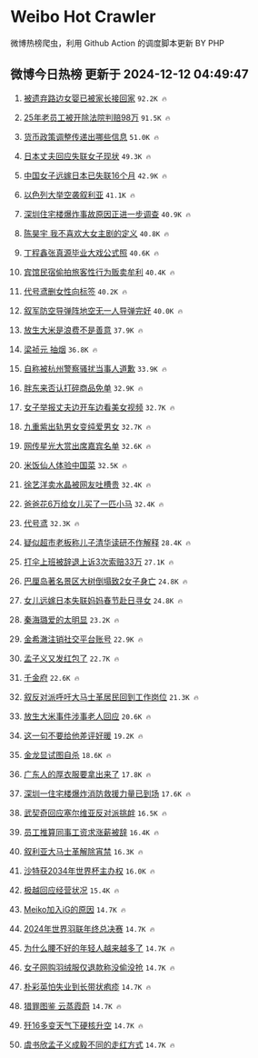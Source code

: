 # Weibo Hot Crawler 



微博热榜爬虫，利用 Github Action 的调度脚本更新 BY PHP 


## 微博今日热榜 更新于 2024-12-12 04:49:47 
1. [被遗弃路边女婴已被家长接回家](https://s.weibo.com/weibo?q=%23%E8%A2%AB%E9%81%97%E5%BC%83%E8%B7%AF%E8%BE%B9%E5%A5%B3%E5%A9%B4%E5%B7%B2%E8%A2%AB%E5%AE%B6%E9%95%BF%E6%8E%A5%E5%9B%9E%E5%AE%B6%23&t=31&band_rank=1&Refer=top) `92.2K 🔥` 

1. [25年老员工被开除法院判赔98万](https://s.weibo.com/weibo?q=%2325%E5%B9%B4%E8%80%81%E5%91%98%E5%B7%A5%E8%A2%AB%E5%BC%80%E9%99%A4%E6%B3%95%E9%99%A2%E5%88%A4%E8%B5%9498%E4%B8%87%23&t=31&band_rank=2&Refer=top) `91.5K 🔥` 

1. [货币政策调整传递出哪些信息](https://s.weibo.com/weibo?q=%23%E8%B4%A7%E5%B8%81%E6%94%BF%E7%AD%96%E8%B0%83%E6%95%B4%E4%BC%A0%E9%80%92%E5%87%BA%E5%93%AA%E4%BA%9B%E4%BF%A1%E6%81%AF%23&t=31&band_rank=3&Refer=top) `51.0K 🔥` 

1. [日本丈夫回应失联女子现状](https://s.weibo.com/weibo?q=%23%E6%97%A5%E6%9C%AC%E4%B8%88%E5%A4%AB%E5%9B%9E%E5%BA%94%E5%A4%B1%E8%81%94%E5%A5%B3%E5%AD%90%E7%8E%B0%E7%8A%B6%23&t=31&band_rank=4&Refer=top) `49.3K 🔥` 

1. [中国女子远嫁日本已失联16个月](https://s.weibo.com/weibo?q=%23%E4%B8%AD%E5%9B%BD%E5%A5%B3%E5%AD%90%E8%BF%9C%E5%AB%81%E6%97%A5%E6%9C%AC%E5%B7%B2%E5%A4%B1%E8%81%9416%E4%B8%AA%E6%9C%88%23&t=31&band_rank=5&Refer=top) `42.9K 🔥` 

1. [以色列大举空袭叙利亚](https://s.weibo.com/weibo?q=%23%E4%BB%A5%E8%89%B2%E5%88%97%E5%A4%A7%E4%B8%BE%E7%A9%BA%E8%A2%AD%E5%8F%99%E5%88%A9%E4%BA%9A%23&t=31&band_rank=6&Refer=top) `41.1K 🔥` 

1. [深圳住宅楼爆炸事故原因正进一步调查](https://s.weibo.com/weibo?q=%23%E6%B7%B1%E5%9C%B3%E4%BD%8F%E5%AE%85%E6%A5%BC%E7%88%86%E7%82%B8%E4%BA%8B%E6%95%85%E5%8E%9F%E5%9B%A0%E6%AD%A3%E8%BF%9B%E4%B8%80%E6%AD%A5%E8%B0%83%E6%9F%A5%23&t=31&band_rank=7&Refer=top) `40.9K 🔥` 

1. [陈昊宇 我不喜欢大女主剧的定义](https://s.weibo.com/weibo?q=%E9%99%88%E6%98%8A%E5%AE%87%20%E6%88%91%E4%B8%8D%E5%96%9C%E6%AC%A2%E5%A4%A7%E5%A5%B3%E4%B8%BB%E5%89%A7%E7%9A%84%E5%AE%9A%E4%B9%89&t=31&band_rank=8&Refer=top) `40.8K 🔥` 

1. [丁程鑫张真源毕业大戏公式照](https://s.weibo.com/weibo?q=%E4%B8%81%E7%A8%8B%E9%91%AB%E5%BC%A0%E7%9C%9F%E6%BA%90%E6%AF%95%E4%B8%9A%E5%A4%A7%E6%88%8F%E5%85%AC%E5%BC%8F%E7%85%A7&t=31&band_rank=9&Refer=top) `40.6K 🔥` 

1. [宾馆民宿偷拍旅客性行为贩卖牟利](https://s.weibo.com/weibo?q=%23%E5%AE%BE%E9%A6%86%E6%B0%91%E5%AE%BF%E5%81%B7%E6%8B%8D%E6%97%85%E5%AE%A2%E6%80%A7%E8%A1%8C%E4%B8%BA%E8%B4%A9%E5%8D%96%E7%89%9F%E5%88%A9%23&t=31&band_rank=10&Refer=top) `40.4K 🔥` 

1. [代号鸢删女性向标签](https://s.weibo.com/weibo?q=%E4%BB%A3%E5%8F%B7%E9%B8%A2%E5%88%A0%E5%A5%B3%E6%80%A7%E5%90%91%E6%A0%87%E7%AD%BE&t=31&band_rank=11&Refer=top) `40.2K 🔥` 

1. [叙军防空导弹阵地空无一人导弹完好](https://s.weibo.com/weibo?q=%23%E5%8F%99%E5%86%9B%E9%98%B2%E7%A9%BA%E5%AF%BC%E5%BC%B9%E9%98%B5%E5%9C%B0%E7%A9%BA%E6%97%A0%E4%B8%80%E4%BA%BA%E5%AF%BC%E5%BC%B9%E5%AE%8C%E5%A5%BD%23&t=31&band_rank=12&Refer=top) `40.0K 🔥` 

1. [放生大米是浪费不是善意](https://s.weibo.com/weibo?q=%23%E6%94%BE%E7%94%9F%E5%A4%A7%E7%B1%B3%E6%98%AF%E6%B5%AA%E8%B4%B9%E4%B8%8D%E6%98%AF%E5%96%84%E6%84%8F%23&t=31&band_rank=13&Refer=top) `37.9K 🔥` 

1. [梁祯元 抽烟](https://s.weibo.com/weibo?q=%E6%A2%81%E7%A5%AF%E5%85%83%20%E6%8A%BD%E7%83%9F&t=31&band_rank=14&Refer=top) `36.8K 🔥` 

1. [自称被杭州警察骚扰当事人道歉](https://s.weibo.com/weibo?q=%23%E8%87%AA%E7%A7%B0%E8%A2%AB%E6%9D%AD%E5%B7%9E%E8%AD%A6%E5%AF%9F%E9%AA%9A%E6%89%B0%E5%BD%93%E4%BA%8B%E4%BA%BA%E9%81%93%E6%AD%89%23&t=31&band_rank=15&Refer=top) `33.9K 🔥` 

1. [胖东来否认打碎商品免单](https://s.weibo.com/weibo?q=%23%E8%83%96%E4%B8%9C%E6%9D%A5%E5%90%A6%E8%AE%A4%E6%89%93%E7%A2%8E%E5%95%86%E5%93%81%E5%85%8D%E5%8D%95%23&t=31&band_rank=16&Refer=top) `32.9K 🔥` 

1. [女子举报丈夫边开车边看美女视频](https://s.weibo.com/weibo?q=%23%E5%A5%B3%E5%AD%90%E4%B8%BE%E6%8A%A5%E4%B8%88%E5%A4%AB%E8%BE%B9%E5%BC%80%E8%BD%A6%E8%BE%B9%E7%9C%8B%E7%BE%8E%E5%A5%B3%E8%A7%86%E9%A2%91%23&t=31&band_rank=17&Refer=top) `32.7K 🔥` 

1. [九重紫出轨男女变纯爱男女](https://s.weibo.com/weibo?q=%E4%B9%9D%E9%87%8D%E7%B4%AB%E5%87%BA%E8%BD%A8%E7%94%B7%E5%A5%B3%E5%8F%98%E7%BA%AF%E7%88%B1%E7%94%B7%E5%A5%B3&t=31&band_rank=18&Refer=top) `32.7K 🔥` 

1. [网传星光大赏出席嘉宾名单](https://s.weibo.com/weibo?q=%23%E7%BD%91%E4%BC%A0%E6%98%9F%E5%85%89%E5%A4%A7%E8%B5%8F%E5%87%BA%E5%B8%AD%E5%98%89%E5%AE%BE%E5%90%8D%E5%8D%95%23&t=31&band_rank=19&Refer=top) `32.6K 🔥` 

1. [米饭仙人体验中国菜](https://s.weibo.com/weibo?q=%23%E7%B1%B3%E9%A5%AD%E4%BB%99%E4%BA%BA%E4%BD%93%E9%AA%8C%E4%B8%AD%E5%9B%BD%E8%8F%9C%23&t=31&band_rank=20&Refer=top) `32.5K 🔥` 

1. [徐艺洋卖水晶被网友吐槽贵](https://s.weibo.com/weibo?q=%23%E5%BE%90%E8%89%BA%E6%B4%8B%E5%8D%96%E6%B0%B4%E6%99%B6%E8%A2%AB%E7%BD%91%E5%8F%8B%E5%90%90%E6%A7%BD%E8%B4%B5%23&t=31&band_rank=21&Refer=top) `32.4K 🔥` 

1. [爸爸花6万给女儿买了一匹小马](https://s.weibo.com/weibo?q=%23%E7%88%B8%E7%88%B8%E8%8A%B16%E4%B8%87%E7%BB%99%E5%A5%B3%E5%84%BF%E4%B9%B0%E4%BA%86%E4%B8%80%E5%8C%B9%E5%B0%8F%E9%A9%AC%23&t=31&band_rank=22&Refer=top) `32.4K 🔥` 

1. [代号鸢](https://s.weibo.com/weibo?q=%E4%BB%A3%E5%8F%B7%E9%B8%A2&t=31&band_rank=23&Refer=top) `32.3K 🔥` 

1. [疑似超市老板称儿子清华读研不作解释](https://s.weibo.com/weibo?q=%23%E7%96%91%E4%BC%BC%E8%B6%85%E5%B8%82%E8%80%81%E6%9D%BF%E7%A7%B0%E5%84%BF%E5%AD%90%E6%B8%85%E5%8D%8E%E8%AF%BB%E7%A0%94%E4%B8%8D%E4%BD%9C%E8%A7%A3%E9%87%8A%23&t=31&band_rank=24&Refer=top) `28.4K 🔥` 

1. [打伞上班被辞退上诉3次索赔33万](https://s.weibo.com/weibo?q=%23%E6%89%93%E4%BC%9E%E4%B8%8A%E7%8F%AD%E8%A2%AB%E8%BE%9E%E9%80%80%E4%B8%8A%E8%AF%893%E6%AC%A1%E7%B4%A2%E8%B5%9433%E4%B8%87%23&t=31&band_rank=25&Refer=top) `27.1K 🔥` 

1. [巴厘岛著名景区大树倒塌致2女子身亡](https://s.weibo.com/weibo?q=%23%E5%B7%B4%E5%8E%98%E5%B2%9B%E8%91%97%E5%90%8D%E6%99%AF%E5%8C%BA%E5%A4%A7%E6%A0%91%E5%80%92%E5%A1%8C%E8%87%B42%E5%A5%B3%E5%AD%90%E8%BA%AB%E4%BA%A1%23&t=31&band_rank=26&Refer=top) `24.8K 🔥` 

1. [女儿远嫁日本失联妈妈春节赴日寻女](https://s.weibo.com/weibo?q=%23%E5%A5%B3%E5%84%BF%E8%BF%9C%E5%AB%81%E6%97%A5%E6%9C%AC%E5%A4%B1%E8%81%94%E5%A6%88%E5%A6%88%E6%98%A5%E8%8A%82%E8%B5%B4%E6%97%A5%E5%AF%BB%E5%A5%B3%23&t=31&band_rank=27&Refer=top) `24.8K 🔥` 

1. [秦海璐爱的太明显](https://s.weibo.com/weibo?q=%E7%A7%A6%E6%B5%B7%E7%92%90%E7%88%B1%E7%9A%84%E5%A4%AA%E6%98%8E%E6%98%BE&t=31&band_rank=28&Refer=top) `23.2K 🔥` 

1. [金希澈注销社交平台账号](https://s.weibo.com/weibo?q=%23%E9%87%91%E5%B8%8C%E6%BE%88%E6%B3%A8%E9%94%80%E7%A4%BE%E4%BA%A4%E5%B9%B3%E5%8F%B0%E8%B4%A6%E5%8F%B7%23&t=31&band_rank=29&Refer=top) `22.9K 🔥` 

1. [孟子义又发红包了](https://s.weibo.com/weibo?q=%23%E5%AD%9F%E5%AD%90%E4%B9%89%E5%8F%88%E5%8F%91%E7%BA%A2%E5%8C%85%E4%BA%86%23&t=31&band_rank=30&Refer=top) `22.7K 🔥` 

1. [千金府](https://s.weibo.com/weibo?q=%E5%8D%83%E9%87%91%E5%BA%9C&t=31&band_rank=31&Refer=top) `22.6K 🔥` 

1. [叙反对派呼吁大马士革居民回到工作岗位](https://s.weibo.com/weibo?q=%23%E5%8F%99%E5%8F%8D%E5%AF%B9%E6%B4%BE%E5%91%BC%E5%90%81%E5%A4%A7%E9%A9%AC%E5%A3%AB%E9%9D%A9%E5%B1%85%E6%B0%91%E5%9B%9E%E5%88%B0%E5%B7%A5%E4%BD%9C%E5%B2%97%E4%BD%8D%23&t=31&band_rank=32&Refer=top) `21.3K 🔥` 

1. [放生大米事件涉事老人回应](https://s.weibo.com/weibo?q=%23%E6%94%BE%E7%94%9F%E5%A4%A7%E7%B1%B3%E4%BA%8B%E4%BB%B6%E6%B6%89%E4%BA%8B%E8%80%81%E4%BA%BA%E5%9B%9E%E5%BA%94%23&t=31&band_rank=33&Refer=top) `20.6K 🔥` 

1. [这一句不要给他差评好暖](https://s.weibo.com/weibo?q=%23%E8%BF%99%E4%B8%80%E5%8F%A5%E4%B8%8D%E8%A6%81%E7%BB%99%E4%BB%96%E5%B7%AE%E8%AF%84%E5%A5%BD%E6%9A%96%23&t=31&band_rank=34&Refer=top) `19.2K 🔥` 

1. [金龙显试图自杀](https://s.weibo.com/weibo?q=%23%E9%87%91%E9%BE%99%E6%98%BE%E8%AF%95%E5%9B%BE%E8%87%AA%E6%9D%80%23&t=31&band_rank=35&Refer=top) `18.6K 🔥` 

1. [广东人的厚衣服要拿出来了](https://s.weibo.com/weibo?q=%23%E5%B9%BF%E4%B8%9C%E4%BA%BA%E7%9A%84%E5%8E%9A%E8%A1%A3%E6%9C%8D%E8%A6%81%E6%8B%BF%E5%87%BA%E6%9D%A5%E4%BA%86%23&t=31&band_rank=36&Refer=top) `17.8K 🔥` 

1. [深圳一住宅楼爆炸消防救援力量已到场](https://s.weibo.com/weibo?q=%23%E6%B7%B1%E5%9C%B3%E4%B8%80%E4%BD%8F%E5%AE%85%E6%A5%BC%E7%88%86%E7%82%B8%E6%B6%88%E9%98%B2%E6%95%91%E6%8F%B4%E5%8A%9B%E9%87%8F%E5%B7%B2%E5%88%B0%E5%9C%BA%23&t=31&band_rank=37&Refer=top) `17.6K 🔥` 

1. [武契奇回应塞尔维亚反对派挑衅](https://s.weibo.com/weibo?q=%23%E6%AD%A6%E5%A5%91%E5%A5%87%E5%9B%9E%E5%BA%94%E5%A1%9E%E5%B0%94%E7%BB%B4%E4%BA%9A%E5%8F%8D%E5%AF%B9%E6%B4%BE%E6%8C%91%E8%A1%85%23&t=31&band_rank=38&Refer=top) `16.5K 🔥` 

1. [员工推算同事工资求涨薪被辞](https://s.weibo.com/weibo?q=%23%E5%91%98%E5%B7%A5%E6%8E%A8%E7%AE%97%E5%90%8C%E4%BA%8B%E5%B7%A5%E8%B5%84%E6%B1%82%E6%B6%A8%E8%96%AA%E8%A2%AB%E8%BE%9E%23&t=31&band_rank=39&Refer=top) `16.4K 🔥` 

1. [叙利亚大马士革解除宵禁](https://s.weibo.com/weibo?q=%23%E5%8F%99%E5%88%A9%E4%BA%9A%E5%A4%A7%E9%A9%AC%E5%A3%AB%E9%9D%A9%E8%A7%A3%E9%99%A4%E5%AE%B5%E7%A6%81%23&t=31&band_rank=40&Refer=top) `16.3K 🔥` 

1. [沙特获2034年世界杯主办权](https://s.weibo.com/weibo?q=%23%E6%B2%99%E7%89%B9%E8%8E%B72034%E5%B9%B4%E4%B8%96%E7%95%8C%E6%9D%AF%E4%B8%BB%E5%8A%9E%E6%9D%83%23&t=31&band_rank=41&Refer=top) `16.0K 🔥` 

1. [极越回应经营状况](https://s.weibo.com/weibo?q=%23%E6%9E%81%E8%B6%8A%E5%9B%9E%E5%BA%94%E7%BB%8F%E8%90%A5%E7%8A%B6%E5%86%B5%23&t=31&band_rank=42&Refer=top) `15.4K 🔥` 

1. [Meiko加入iG的原因](https://s.weibo.com/weibo?q=%23Meiko%E5%8A%A0%E5%85%A5iG%E7%9A%84%E5%8E%9F%E5%9B%A0%23&t=31&band_rank=43&Refer=top) `14.7K 🔥` 

1. [2024年世界羽联年终总决赛](https://s.weibo.com/weibo?q=%232024%E5%B9%B4%E4%B8%96%E7%95%8C%E7%BE%BD%E8%81%94%E5%B9%B4%E7%BB%88%E6%80%BB%E5%86%B3%E8%B5%9B%23&t=31&band_rank=44&Refer=top) `14.7K 🔥` 

1. [为什么腰不好的年轻人越来越多了](https://s.weibo.com/weibo?q=%23%E4%B8%BA%E4%BB%80%E4%B9%88%E8%85%B0%E4%B8%8D%E5%A5%BD%E7%9A%84%E5%B9%B4%E8%BD%BB%E4%BA%BA%E8%B6%8A%E6%9D%A5%E8%B6%8A%E5%A4%9A%E4%BA%86%23&t=31&band_rank=45&Refer=top) `14.7K 🔥` 

1. [女子网购羽绒服仅退款称没偷没抢](https://s.weibo.com/weibo?q=%23%E5%A5%B3%E5%AD%90%E7%BD%91%E8%B4%AD%E7%BE%BD%E7%BB%92%E6%9C%8D%E4%BB%85%E9%80%80%E6%AC%BE%E7%A7%B0%E6%B2%A1%E5%81%B7%E6%B2%A1%E6%8A%A2%23&t=31&band_rank=46&Refer=top) `14.7K 🔥` 

1. [朴彩英怕失业到长带状疱疹](https://s.weibo.com/weibo?q=%23%E6%9C%B4%E5%BD%A9%E8%8B%B1%E6%80%95%E5%A4%B1%E4%B8%9A%E5%88%B0%E9%95%BF%E5%B8%A6%E7%8A%B6%E7%96%B1%E7%96%B9%23&t=31&band_rank=47&Refer=top) `14.7K 🔥` 

1. [猎罪图鉴 云蒸霞蔚](https://s.weibo.com/weibo?q=%E7%8C%8E%E7%BD%AA%E5%9B%BE%E9%89%B4%20%E4%BA%91%E8%92%B8%E9%9C%9E%E8%94%9A&t=31&band_rank=48&Refer=top) `14.7K 🔥` 

1. [歼16多变天气下硬核升空](https://s.weibo.com/weibo?q=%23%E6%AD%BC16%E5%A4%9A%E5%8F%98%E5%A4%A9%E6%B0%94%E4%B8%8B%E7%A1%AC%E6%A0%B8%E5%8D%87%E7%A9%BA%23&t=31&band_rank=49&Refer=top) `14.7K 🔥` 

1. [虞书欣孟子义成毅不同的走红方式](https://s.weibo.com/weibo?q=%23%E8%99%9E%E4%B9%A6%E6%AC%A3%E5%AD%9F%E5%AD%90%E4%B9%89%E6%88%90%E6%AF%85%E4%B8%8D%E5%90%8C%E7%9A%84%E8%B5%B0%E7%BA%A2%E6%96%B9%E5%BC%8F%23&t=31&band_rank=50&Refer=top) `14.7K 🔥` 

